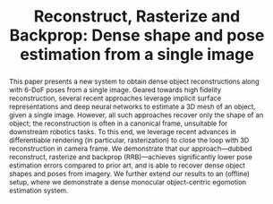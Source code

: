 ---
layout: project-page-new
title: "Reconstruct, Rasterize and Backprop: Dense shape and pose estimation from a single image"
authors:
  - name: Aniket Pokale*
    sup: 1
  - name: Aditya Aggarwal∗
    sup: 1
  - name: Krishna Murthy Jatavallabhula
    sup: 2
  - name: K. Madhava Krishna
    sup: 1
affiliations:
  - name: IIIT Hyderabad, India
    link: https://robotics.iiit.ac.in
    sup: 1
  - name: Mila, Universite de Montreal, Canada
    link: #
    sup: 2
permalink: /publications/2020/Aniket_Reconstruct/
abstract: "This paper presents a new system to obtain dense object reconstructions along with 6-DoF poses from a single image. Geared towards high fidelity reconstruction, several recent approaches leverage implicit surface representations and deep neural networks to estimate a 3D mesh of an object, given a single image. However, all such approaches recover only the shape of an object; the reconstruction is often in a canonical frame, unsuitable for downstream robotics tasks. To this end, we leverage recent advances in differentiable rendering (in particular, rasterization) to close the
loop with 3D reconstruction in camera frame. We demonstrate that our approach—dubbed reconstruct,
rasterize and backprop (RRB)—achieves significantly lower pose estimation errors compared to prior art, and is able to recover dense object shapes and poses from imagery. We further extend our results to an (offline) setup, where we demonstrate a dense monocular object-centric egomotion estimation system."
paper: https://arxiv.org/pdf/2004.12232.pdf
#supplement: https://robotics.iiit.ac.in/uploads/Main/Publications/Bharath_journal/supplement.pdf
#iframe: https://www.youtube.com/embed/kcIA2igrWWE

---